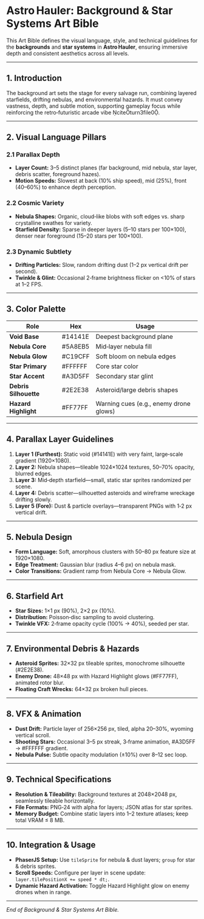 # Astro Hauler: Background & Star Systems Art Bible

This Art Bible defines the visual language, style, and technical guidelines for the **backgrounds** and **star systems** in **Astro Hauler**, ensuring immersive depth and consistent aesthetics across all levels.

---

## 1. Introduction
The background art sets the stage for every salvage run, combining layered starfields, drifting nebulas, and environmental hazards. It must convey vastness, depth, and subtle motion, supporting gameplay focus while reinforcing the retro‑futuristic arcade vibe citeturn3file0.

---

## 2. Visual Language Pillars

### 2.1 Parallax Depth
- **Layer Count:** 3–5 distinct planes (far background, mid nebula, star layer, debris scatter, foreground hazes).
- **Motion Speeds:** Slowest at back (10% ship speed), mid (25%), front (40–60%) to enhance depth perception.

### 2.2 Cosmic Variety
- **Nebula Shapes:** Organic, cloud‑like blobs with soft edges vs. sharp crystalline swathes for variety.
- **Starfield Density:** Sparse in deeper layers (5–10 stars per 100×100), denser near foreground (15–20 stars per 100×100).

### 2.3 Dynamic Subtlety
- **Drifting Particles:** Slow, random drifting dust (1–2 px vertical drift per second).
- **Twinkle & Glint:** Occasional 2‑frame brightness flicker on <10% of stars at 1–2 FPS.

---

## 3. Color Palette
| Role               | Hex       | Usage                                     |
|--------------------|-----------|-------------------------------------------|
| **Void Base**       | #14141E   | Deepest background plane                  |
| **Nebula Core**     | #5A8EB5   | Mid‑layer nebula fill                     |
| **Nebula Glow**     | #C19CFF   | Soft bloom on nebula edges                |
| **Star Primary**    | #FFFFFF   | Core star color                           |
| **Star Accent**     | #A3D5FF   | Secondary star glint                      |
| **Debris Silhouette** | #2E2E38 | Asteroid/large debris shapes              |
| **Hazard Highlight** | #FF77FF  | Warning cues (e.g., enemy drone glows)    |

---

## 4. Parallax Layer Guidelines
1. **Layer 1 (Furthest):** Static void (#14141E) with very faint, large‑scale gradient (1920×1080).
2. **Layer 2:** Nebula shapes—tileable 1024×1024 textures, 50–70% opacity, blurred edges.
3. **Layer 3:** Mid‑depth starfield—small, static star sprites randomized per scene.
4. **Layer 4:** Debris scatter—silhouetted asteroids and wireframe wreckage drifting slowly.
5. **Layer 5 (Fore):** Dust & particle overlays—transparent PNGs with 1‑2 px vertical drift.

---

## 5. Nebula Design
- **Form Language:** Soft, amorphous clusters with 50–80 px feature size at 1920×1080.
- **Edge Treatment:** Gaussian blur (radius 4–6 px) on nebula mask.
- **Color Transitions:** Gradient ramp from Nebula Core → Nebula Glow.

---

## 6. Starfield Art
- **Star Sizes:** 1×1 px (90%), 2×2 px (10%).
- **Distribution:** Poisson‑disc sampling to avoid clustering.
- **Twinkle VFX:** 2‑frame opacity cycle (100% → 40%), seeded per star.

---

## 7. Environmental Debris & Hazards
- **Asteroid Sprites:** 32×32 px tileable sprites, monochrome silhouette (#2E2E38).
- **Enemy Drone:** 48×48 px with Hazard Highlight glows (#FF77FF), animated rotor blur.
- **Floating Craft Wrecks:** 64×32 px broken hull pieces.

---

## 8. VFX & Animation
- **Dust Drift:** Particle layer of 256×256 px, tiled, alpha 20–30%, wyoming vertical scroll.
- **Shooting Stars:** Occasional 3–5 px streak, 3‑frame animation, #A3D5FF → #FFFFFF gradient.
- **Nebula Pulse:** Subtle opacity modulation (±10%) over 8–12 sec loop.

---

## 9. Technical Specifications
- **Resolution & Tileability:** Background textures at 2048×2048 px, seamlessly tileable horizontally.
- **File Formats:** PNG‑24 with alpha for layers; JSON atlas for star sprites.
- **Memory Budget:** Combine static layers into 1–2 texture atlases; keep total VRAM ≤ 8 MB.

---

## 10. Integration & Usage
- **PhaserJS Setup:** Use `tileSprite` for nebula & dust layers; `group` for star & debris sprites.
- **Scroll Speeds:** Configure per layer in scene update: `layer.tilePositionX += speed * dt;`.
- **Dynamic Hazard Activation:** Toggle Hazard Highlight glow on enemy drones when in range.

---

*End of Background & Star Systems Art Bible.*

